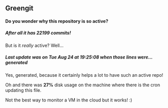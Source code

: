 ## Greengit

#### Do you wonder why this repository is so active?

##### After all it has 22199 commits!

But is it *really* active? Well...

##### Last update was on Tue Aug 24 at 19:25:08 when those lines were... generated

Yes, generated, because it certainly helps a lot to have such an active repo!

Oh and there was **27%** disk usage on the machine
where there is the cron updating this file.

Not the best way to monitor a VM in the cloud but it works! :)
